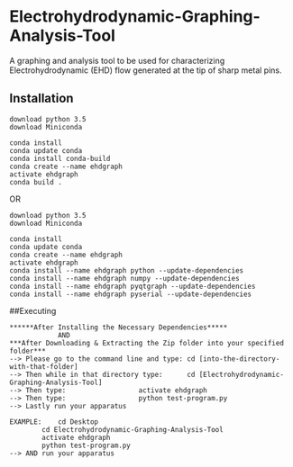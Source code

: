 # Electrohydrodynamic-Graphing-Analysis-Tool
A graphing and analysis tool to be used for characterizing Electrohydrodynamic (EHD) flow generated 
at the tip of sharp metal pins.

## Installation
```
download python 3.5
download Miniconda

conda install
conda update conda
conda install conda-build
conda create --name ehdgraph
activate ehdgraph
conda build .
```

OR

```
download python 3.5
download Miniconda

conda install
conda update conda
conda create --name ehdgraph
activate ehdgraph
conda install --name ehdgraph python --update-dependencies
conda install --name ehdgraph numpy --update-dependencies
conda install --name ehdgraph pyqtgraph --update-dependencies
conda install --name ehdgraph pyserial --update-dependencies
```

##Executing
```
******After Installing the Necessary Dependencies*****  
			AND  
***After Downloading & Extracting the Zip folder into your specified folder***  
--> Please go to the command line and type:	cd [into-the-directory-with-that-folder]  
--> Then while in that directory type:		cd [Electrohydrodynamic-Graphing-Analysis-Tool]  
--> Then type:					activate ehdgraph  
--> Then type:					python test-program.py  
--> Lastly run your apparatus  
  
EXAMPLE:	cd Desktop  
		cd Electrohydrodynamic-Graphing-Analysis-Tool  
		activate ehdgraph  
		python test-program.py  
--> AND run your apparatus
```